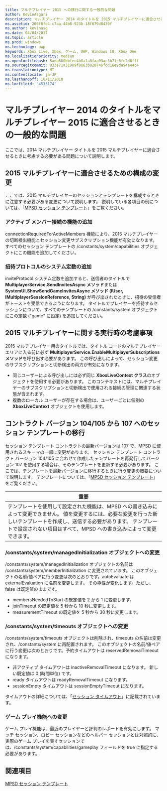 ```yaml
---
title: マルチプレイヤー 2015 への移行に関する一般的な問題
author: KevinAsgari
description: マルチプレイヤー 2014 のタイトルを 2015 マルチプレイヤーに適合させるときに発生する可能性のある一般的な問題について説明します。
ms.assetid: 206f8fe4-c7aa-44b8-923b-18f679d8439f
ms.author: kevinasg
ms.date: 04/04/2017
ms.topic: article
ms.prod: windows
ms.technology: uwp
keywords: Xbox Live, Xbox, ゲーム, UWP, Windows 10, Xbox One
ms.localizationpriority: medium
ms.openlocfilehash: 5ada600bbfec4b8a1a8faa03ac3b71c6fc2d8fff
ms.sourcegitcommit: 933e71a31989f8063b020746fdd16e9da94a44c4
ms.translationtype: MT
ms.contentlocale: ja-JP
ms.lasthandoff: 10/11/2018
ms.locfileid: "4533174"
---
```

# <a name="common-issues-when-adapting-your-multiplayer-2014-title-to-multiplayer-2015"></a>マルチプレイヤー 2014 のタイトルをマルチプレイヤー 2015 に適合させるときの一般的な問題

ここでは、2014 マルチプレイヤー タイトルを 2015 マルチプレイヤーに適合させるときに考慮する必要がある問題について説明します。


## <a name="configuration-changes-to-make-for-2015-multiplayer"></a>2015 マルチプレイヤーに適合させるための構成の変更

ここでは、2015 マルチプレイヤーのセッションとテンプレートを構成するときに注意する必要がある変更について説明します。 説明している各項目の例については、「[MPSD セッション テンプレート](multiplayer-session-directory.md)」をご覧ください。

### <a name="add-a-capability-for-active-member-connection"></a>アクティブ メンバー接続の機能の追加

connectionRequiredForActiveMembers 機能により、2015 マルチプレイヤーの切断検出機能とセッション変更サブスクリプション機能が有効になります。 すべてのセッション テンプレートの /constants/system/capabilities オブジェクトにこの機能を追加してください。


### <a name="add-a-system-constant-for-invite-protocol"></a>招待プロトコルのシステム定数の追加

inviteProtocol システム定数を追加すると、送信者のタイトルで **MultiplayerService.SendInvitesAsync メソッド**または **SystemUI.ShowSendGameInvitesAsync メソッド (IUser, IMultiplayerSessionReference, String)** が呼び出されたときに、招待の受信者がトーストを受信できるようになります。 タイトルでプレイヤーを招待するセッションについて、すべてのテンプレートの /constants/system オブジェクトにこの定数 ("game" に設定) を追加してください。


## <a name="runtime-considerations-for-2015-multiplayer"></a>2015 マルチプレイヤーに関する実行時の考慮事項

2015 マルチプレイヤー用のタイトルでは、タイトル コードのマルチプレイヤー エリアに入る前に必ず **MultiplayerService.EnableMultiplayerSubscriptions メソッド**を呼び出す必要があります。 この呼び出しによって、セッション変更のサブスクリプションと切断検出の両方が有効になります。
-   同じユーザーによる呼び出しには必ず同じ **XboxLiveContext クラス**のオブジェクトを使用する必要があります。 このコンテキストには、マルチプレイヤーのサブスクリプションと切断検出で使用される接続の管理に関連する状態が含まれます。
-   複数のローカル ユーザーが存在する場合は、ユーザーごとに個別の **XboxLiveContext** オブジェクトを使用します。


## <a name="migrating-a-session-template-from-contract-version-104105-to-107"></a>コントラクト バージョン 104/105 から 107 へのセッション テンプレートの移行

セッション テンプレート コントラクトの最新バージョンは 107 で、MPSD に使用されるスキーマの一部に変更があります。 セッション テンプレート コントラクト バージョン 104/105 に合わせて作成したテンプレートを再発行してバージョン 107 を使用する場合は、そのテンプレートを更新する必要があります。 ここでは、テンプレートを最新バージョンに移行するときに行う変更の概要について説明します。 テンプレートについては、「[MPSD セッション テンプレート](multiplayer-session-directory.md)」をご覧ください。

| 重要                                                                                                                                                                                                                                                      |
|-----------------------------------------------------------------------------------------------------------------------------------------------------------------------------------------------------------------------------------------------------------------------------|
| テンプレートを使用して設定された機能は、MPSD への書き込みによって変更できません。 値を変更するには、必要な変更を行った新しいテンプレートを作成し、送信する必要があります。 テンプレートで設定されない項目はすべて、MPSD への書き込みによって変更できます。 |


### <a name="changes-to-the-constantssystemmanagedinitialization-object"></a>/constants/system/managedInitialization オブジェクトへの変更

/constants/system/managedInitialization オブジェクトの名前は /constants/system/memberInitialization に変更されています。 このオブジェクトの名前/値ペアに行う変更は次のとおりです。autoEvaluate は externalEvaluation に名前を変更します。 その極性が変化します。ただし、false は既定値のままです。
-   membersNeededToStart の既定値を 2 から 1 に変更します。
-   joinTimeout の既定値を 5 秒から 10 秒に変更します。
-   measurementTimeout の既定値を 5 秒から 30 秒に変更します。


### <a name="changes-to-the-constantssystemtimeouts-object"></a>/constants/system/timeouts オブジェクトへの変更

/constants/system/timeouts オブジェクトは削除され、timeouts の名前は変更され、/constants/system に再配置されます。 このオブジェクトの名前/値ペアに行う変更は次のとおりです。予約タイムアウトは reservedRemovalTimeout になります。
-   非アクティブ タイムアウトは inactiveRemovalTimeout になります。 新しい既定値は 0 (時間単位) です。
-   ready タイムアウトは readyRemovalTimeout になります。
-   sessionEmpty タイムアウトは sessionEmptyTimeout になります。

タイムアウトの詳細については、「[セッション タイムアウト](mpsd-session-details.md)」に記載されています。


### <a name="change-to-the-game-play-capability"></a>ゲーム プレイ機能への変更

ゲーム プレイ機能は、最近のプレイヤーと評判のレポートを有効にします。 マッチ セッション、ロビー セッションなどのヘルパー セッションとは対照的に、実際のゲーム プレイを表すセッションでは、/constants/system/capabilities/gameplay フィールドを true に指定する必要があります。


## <a name="see-also"></a>関連項目

[MPSD セッション テンプレート](mpsd-session-details.md)
